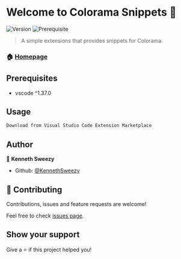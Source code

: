 # Welcome to Colorama Snippets 👋
![Version](https://img.shields.io/badge/version-1.0.0-blue.svg?cacheSeconds=2592000)
![Prerequisite](https://img.shields.io/badge/vscode-%5E1.37.0-blue.svg)

> A simple extensions that provides snippets for Colorama.

### 🏠 [Homepage](https://github.com/KennethSweezy/Colorama-Snippets)

## Prerequisites

- vscode ^1.37.0

## Usage

```sh
Download from Visual Studio Code Extension Marketplace
```

## Author

👤 **Kenneth Sweezy**

* Github: [@KennethSweezy](https://github.com/KennethSweezy)

## 🤝 Contributing

Contributions, issues and feature requests are welcome!

Feel free to check [issues page](https://github.com/KennethSweezy/Colorama-Snippets/issues).

## Show your support

Give a ⭐️ if this project helped you!
